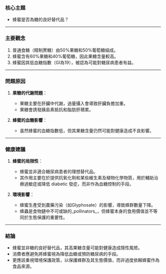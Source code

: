 ### 核心主題  
- 蜂蜜是否為糖的良好替代品？  

---

### 主要觀念  
1. 普通食糖（精制蔗糖）由50%果糖和50%葡萄糖組成。  
2. 蜂蜜含有60%果糖和40%葡萄糖，因此果糖含量較高。  
3. 蜂蜜因其低血糖指數（GI為19），被認為可能對糖尿病患者有益。  

---

### 問題原因  
1. **果糖的代謝問題**：  
   - 果糖主要在肝臟中代謝，過量攝入會導致肝臟負擔加重。  
   - 果糖會誘發胰島素抵抗和脂肪肝積累。  

2. **蜂蜜的血糖影響**：  
   - 虽然蜂蜜的血糖指數低，但其果糖含量仍然可能對健康造成不良影響。  

---

### 健康建議  
1. **蜂蜜的局限性**：  
   - 蜂蜜並非適合糖尿病患者的理想替代品。  
   - 其作用主要在於提供抗氧化劑和某些維生素及植物化學物質，用於輔助治療過敏症或降低 diabetic 發症，而非作為血糖控制的手段。  

2. **環境影響**：  
   - 蜂蜜生產受到農藥污染（如Glyphosate）的影響，導致蜂群數量下降。  
   - 蜂蟲是食物鏈中不可或缺的_pollinators_，但蜂蜜本身的食用價值並不等同於生態保護的重要性。  

---

### 結論  
- 蜂蜜並非糖的良好替代品，其高果糖含量可能對健康造成隱性風險。  
- 消費者應避免將蜂蜜視為降低血糖或預防糖尿病的手段。  
- 更應該重視環境保護政策，以保護蜂群及其生態價值，而非過度依賴蜂蜜作為食品來源。
